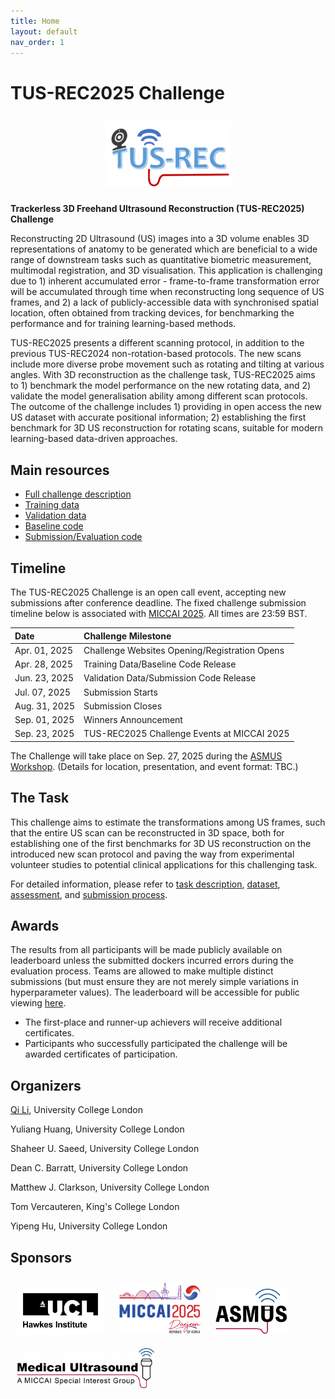 ```yaml
---
title: Home
layout: default
nav_order: 1
---
```


<!-- 1. TOC
{:toc} -->

# TUS-REC2025 Challenge

<div align=center>
  <a href="img/TUS-REC2025.pdf" target="_blank"><img style="padding: 10px;" src="img/logo.png" width=200px></a>
</div >

**Trackerless 3D Freehand Ultrasound Reconstruction (TUS-REC2025) Challenge**

Reconstructing 2D Ultrasound (US) images into a 3D volume enables 3D representations of anatomy to be generated which are beneficial to a wide range of downstream tasks such as quantitative biometric measurement, multimodal registration, and 3D visualisation. This application is challenging due to 1) inherent accumulated error - frame-to-frame transformation error will be accumulated through time when reconstructing long sequence of US frames, and 2) a lack of publicly-accessible data with synchronised spatial location, often obtained from tracking devices, for benchmarking the performance and for training learning-based methods. 

TUS-REC2025 presents a different scanning protocol, in addition to the previous TUS-REC2024 non-rotation-based protocols. The new scans include more diverse probe movement such as rotating and tilting at various angles. With 3D reconstruction as the challenge task, TUS-REC2025 aims to 1) benchmark the model performance on the new rotating data, and 2) validate the model generalisation ability among different scan protocols. The outcome of the challenge includes 1) providing in open access the new US dataset with accurate positional information; 2) establishing the first benchmark for 3D US reconstruction for rotating scans, suitable for modern learning-based data-driven approaches.

<!-- In TUS-REC2024 we observed that reconstruction performance is dependent on scan protocol although the variability of protocols within the TUS-REC2024 dataset remained limited. We believe it is thus relevant to investigate a new scan protocol with more diverse probe movement. TUS-REC2025 presents a different scanning protocol, in addition to the previous TUS-REC2024 non-rotation-based protocols. The new scans include more diverse probe movement such as rotating and tilting at various angles. The new data may further improve reconstruction
performance owing to dense sampling of the area-to-be-reconstructed. With 3D
reconstruction as the challenge task, TUS-REC2025 aims to 1) benchmark the model performance on the new rotating data, and 2) validate the model generalisation ability among different scan protocols. The outcome of the challenge includes 1) providing in open access the new US dataset with accurate positional information; 2) establishing the first benchmark for 3D US
reconstruction for rotating scans, suitable for modern learning-based data-driven approaches. -->

## Main resources
* <a href="https://zenodo.org/records/15119085" target="_blank">Full challenge description</a>
* <a href="https://zenodo.org/records/15224704" target="_blank">Training data</a>
* <a href="https://doi.org/10.5281/zenodo.15699958" target="_blank">Validation data</a>
* <a href="https://github.com/QiLi111/TUS-REC2025-Challenge_baseline" target="_blank">Baseline code</a>
* <a href="https://github.com/QiLi111/TUS-REC2025-Challenge_baseline/tree/main/submission" target="_blank">Submission/Evaluation code</a>

## Timeline

The TUS-REC2025 Challenge is an open call event, accepting new submissions after conference deadline. The fixed challenge submission timeline below is associated with <a href="https://conferences.miccai.org/2025/en/" target="_blank">MICCAI 2025</a>. All times are 23:59 BST.

| Date                          | Challenge Milestone                              |
| :-----------------------------| :----------------------------------------------- |
| Apr. 01, 2025                   | Challenge Websites Opening/Registration Opens                               |
| Apr. 28, 2025                   | Training Data/Baseline Code Release                            |
| Jun. 23, 2025                  | Validation Data/Submission Code Release                          |
| Jul. 07, 2025                  | Submission Starts                               |
| Aug. 31, 2025                  | Submission Closes                               |
|  Sep. 01, 2025                 | Winners Announcement                               |
|  Sep. 23, 2025                 | TUS-REC2025 Challenge Events at MICCAI 2025     |

The Challenge will take place on Sep. 27, 2025 during the <a href="https://miccai-ultrasound.github.io/#/asmus25" target="_blank">ASMUS Workshop</a>. (Details for location, presentation, and event format: TBC.)

## The Task

This challenge aims to estimate the transformations among US frames, such that the entire US scan can be reconstructed in 3D space, both for establishing one of the first benchmarks for 3D US reconstruction on the introduced new scan protocol and paving the way from experimental volunteer studies to potential clinical applications for this challenging task.

For detailed information, please refer to [task description](task.html), [dataset](data.html), [assessment](assessment.html), and [submission process](submission.html).

## Awards

The results from all participants will be made publicly available on leaderboard unless the submitted dockers incurred errors during the evaluation process. Teams are allowed to make multiple distinct submissions (but must ensure they are not merely simple variations in hyperparameter values). The leaderboard will be accessible for public viewing [here](leaderboard.html).

- The first-place and runner-up achievers will receive additional certificates.
- Participants who successfully participated the challenge will be awarded certificates of participation.

## Organizers

[Qi Li](mailto:qi.li.21@ucl.ac.uk), University College London

Yuliang Huang, University College London

Shaheer U. Saeed, University College London

Dean C. Barratt, University College London

Matthew J. Clarkson, University College London

Tom Vercauteren, King's College London

Yipeng Hu, University College London

<!-- Challenge Contact E-Mail: [`qi.li.21@ucl.ac.uk`](mailto:qi.li.21@ucl.ac.uk) -->

## Sponsors

<div >
  <a href="http://ucl.ac.uk/hawkes-institute/" target="_blank"><img style="padding: 10px;" src="img/UCL-Hawkes-Institute-BLACK.jpg" width=140px></a>
  <a href="https://conferences.miccai.org/2025/en/" target="_blank"><img style="padding: 10px;" src="img/miccai2025-logo.png" width=130px></a>
  <a href="https://miccai-ultrasound.github.io/#/asmus25" target="_blank"><img style="padding: 10px;" src="img/asmus.png" width=115px></a>
  <a href="https://miccai.org/index.php/special-interest-groups/sig/" target="_blank"><img style="padding: 10px;" src="img/SIGMUS.png" width=220px></a>
</div>